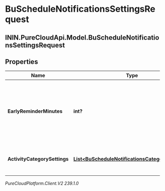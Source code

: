 # BuScheduleNotificationsSettingsRequest

## ININ.PureCloudApi.Model.BuScheduleNotificationsSettingsRequest

## Properties

|Name | Type | Description | Notes|
|------------ | ------------- | ------------- | -------------|
| **EarlyReminderMinutes** | **int?** | The number of minutes prior to the scheduled event to display an early reminder notification | [optional] |
| **ActivityCategorySettings** | [**List&lt;BuScheduleNotificationsCategorySettings&gt;**](BuScheduleNotificationsCategorySettings) | List of activity category notification settings | [optional] |



_PureCloudPlatform.Client.V2 239.1.0_
